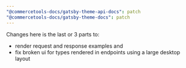 ```yaml
---
"@commercetools-docs/gatsby-theme-api-docs": patch
"@commercetools-docs/gatsby-theme-docs": patch
---
```


Changes here is the last or 3 parts to:

* render request and response examples and
* fix broken ui for types rendered in endpoints using a large desktop layout
